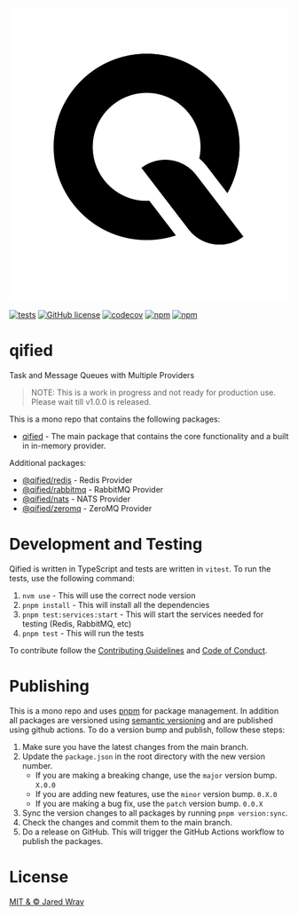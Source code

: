 [![site/logo.svg](site/logo.svg)](https://qified.org)

[![tests](https://github.com/jaredwray/qified/actions/workflows/tests.yaml/badge.svg)](https://github.com/jaredwray/qified/actions/workflows/tests.yaml)
[![GitHub license](https://img.shields.io/github/license/jaredwray/qified)](https://github.com/jaredwray/qified/blob/master/LICENSE)
[![codecov](https://codecov.io/gh/jaredwray/qified/graph/badge.svg?token=jcRdy8SkOG)](https://codecov.io/gh/jaredwray/qified)
[![npm](https://img.shields.io/npm/dm/qified)](https://npmjs.com/package/qified)
[![npm](https://img.shields.io/npm/v/qified)](https://npmjs.com/package/qified)

# qified
Task and Message Queues with Multiple Providers

> NOTE: This is a work in progress and not ready for production use. Please wait till v1.0.0 is released.

This is a mono repo that contains the following packages:
* [qified](packages/qified/README.md) - The main package that contains the core functionality and a built in in-memory provider.

Additional packages:
* [@qified/redis](packages/redis/README.md) - Redis Provider
* [@qified/rabbitmq](packages/rabbitmq/README.md) - RabbitMQ Provider
* [@qified/nats](packages/nats/README.md) - NATS Provider
* [@qified/zeromq](packages/zeromq/README.md) - ZeroMQ Provider

# Development and Testing

Qified is written in TypeScript and tests are written in `vitest`. To run the tests, use the following command:

1. `nvm use` - This will use the correct node version
2. `pnpm install` - This will install all the dependencies
3. `pnpm test:services:start` - This will start the services needed for testing (Redis, RabbitMQ, etc)
4. `pnpm test` - This will run the tests

To contribute follow the [Contributing Guidelines](CONTRIBUTING.md) and [Code of Conduct](CODE_OF_CONDUCT.md).

# Publishing

This is a mono repo and uses [pnpm](https://pnpm.io/) for package management. In addition all packages are versioned using [semantic versioning](https://semver.org/) and are published using github actions. To do a version bump and publish, follow these steps:

1. Make sure you have the latest changes from the main branch.
2. Update the `package.json` in the root directory with the new version number.
   - If you are making a breaking change, use the `major` version bump. `X.0.0`
   - If you are adding new features, use the `minor` version bump. `0.X.0`
   - If you are making a bug fix, use the `patch` version bump. `0.0.X`
3. Sync the version changes to all packages by running `pnpm version:sync`.
4. Check the changes and commit them to the main branch.
5. Do a release on GitHub. This will trigger the GitHub Actions workflow to publish the packages.

# License
[MIT & © Jared Wray](LICENSE)